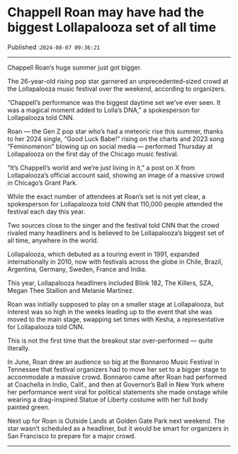 # Chappell Roan may have had the biggest Lollapalooza set of all time

Published :`2024-08-07 09:36:21`

---

Chappell Roan’s huge summer just got bigger.

The 26-year-old rising pop star garnered an unprecedented-sized crowd at the Lollapalooza music festival over the weekend, according to organizers.

“Chappell’s performance was the biggest daytime set we’ve ever seen. It was a magical moment added to Lolla’s DNA,” a spokesperson for Lollapalooza told CNN.

Roan — the Gen Z pop star who’s had a meteoric rise this summer, thanks to her 2024 single, “Good Luck Babe!” rising on the charts and 2023 song “Feminomenon” blowing up on social media — performed Thursday at Lollapalooza on the first day of the Chicago music festival.

“It’s Chappell’s world and we’re just living in it,” a post on X from Lollapalooza’s official account said, showing an image of a massive crowd in Chicago’s Grant Park.

While the exact number of attendees at Roan’s set is not yet clear, a spokesperson for Lollapalooza told CNN that 110,000 people attended the festival each day this year.

Two sources close to the singer and the festival told CNN that the crowd rivaled many headliners and is believed to be Lollapalooza’s biggest set of all time, anywhere in the world.

Lollapalooza, which debuted as a touring event in 1991, expanded internationally in 2010, now with festivals across the globe in Chile, Brazil, Argentina, Germany, Sweden, France and India.

This year, Lollapalooza headliners included Blink 182, The Killers, SZA, Megan Thee Stallion and Melanie Martinez.

Roan was initially supposed to play on a smaller stage at Lollapalooza, but interest was so high in the weeks leading up to the event that she was moved to the main stage, swapping set times with Kesha, a representative for Lollapalooza told CNN.

This is not the first time that the breakout star over-performed — quite literally.

In June, Roan drew an audience so big at the Bonnaroo Music Festival in Tennessee that festival organizers had to move her set to a bigger stage to accommodate a massive crowd. Bonnaroo came after Roan had performed at Coachella in Indio, Calif., and then at Governor’s Ball in New York where her performance went viral for political statements she made onstage while wearing a drag-inspired Statue of Liberty costume with her full body painted green.

Next up for Roan is Outside Lands at Golden Gate Park next weekend. The star wasn’t scheduled as a headliner, but it would be smart for organizers in San Francisco to prepare for a major crowd.

---

